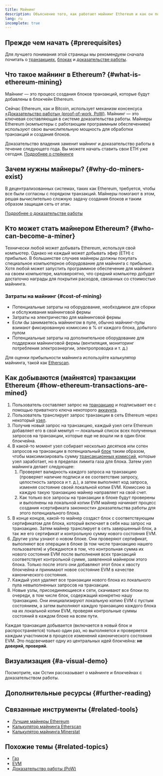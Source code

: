```yaml
---
title: Майнинг
description: Объяснение того, как работает майнинг Ethereum и как он помогает сохранять безопасность и децентрализованность Ethereum.
lang: ru
incomplete: true
---
```


## Прежде чем начать {#prerequisites}

Для лучшего понимания этой страницы мы рекомендуем сначала почитать о [транзакциях](/developers/docs/transactions/), [блоках](/developers/docs/blocks/) и [доказательстве работы](/developers/docs/consensus-mechanisms/pow/).

## Что такое майнинг в Ethereum? {#what-is-ethereum-mining}

Майнинг — это процесс создания блоков транзакций, которые будут добавлены в блокчейн Ethereum.

Сейчас Ethereum, как и Bitcoin, использует механизм консенсуса [«Доказательство работы» (proof-of-work, PoW)](/developers/docs/consensus-mechanisms/pow/). Майнинг — это ключевая составляющая в системе доказательства работы. Майнеры Ethereum (компьютеры с работающим программным обеспечением) используют свою вычислительную мощность для обработки транзакций и создания блоков.

<InfoBanner emoji=":wave:">
   Доказательство владения заменит майнинг и доказательство работы в течение следующего года. Вы можете начать ставить свои ETH уже сегодня. <a href="/staking/">Подробнее о стейкинге</a>    
</InfoBanner>

## Зачем нужны майнеры? {#why-do-miners-exist}

В децентрализованных системах, таких как Ethereum, требуется, чтобы все были согласны с порядком транзакций. Майнеры помогают в этом, решая вычислительно сложную задачу создания блоков и таким образом защищая сеть от атак.

[Подробнее о доказательстве работы](/developers/docs/consensus-mechanisms/pow/)

## Кто может стать майнером Ethereum? {#who-can-become-a-miner}

Технически любой может добывать Ethereum, используя свой компьютер. Однако не каждый может добывать эфир (ETH) с прибылью. В большинстве случаев майнеры должны покупать специальное компьютерное оборудование для майнинга с прибылью. Хотя любой может запустить программное обеспечение для майнинга на своем компьютере, маловероятно, что средний компьютер добудет достаточно награды для покрытия расходов, связанных со стоимостью майнинга.

### Затраты на майнинг {#cost-of-mining}

- Потенциальные затраты на оборудование, необходимое для сборки и обслуживания майнинговой фермы
- Затраты на электричество для майнинговой фермы
- Если dы занимаетесь майнингом в пуле, обычно майнинг-пулы взимают фиксированную комиссию в % от каждого блока, добытого пулом
- Потенциальные затраты на дополнительное оборудование для поддержки майнинговой фермы (вентиляция, мониторинг потребления электроэнергии, электропроводка и т. д.)

Для оценки прибыльности майнинга используйте калькулятор майнинга, такой как [Etherscan](https://etherscan.io/ether-mining-calculator).

## Как добываются (майнятся) транзакции Ethereum {#how-ethereum-transactions-are-mined}

1. Пользователь составляет запрос на [транзакцию](/developers/docs/transactions/) и подписывает ее с помощью приватного ключа некоторого [аккаунта](/developers/docs/accounts/).
2. Пользователь транслирует запрос транзакции в сеть Ethereum через некоторый [узел](/developers/docs/nodes-and-clients/).
3. Получив новый запрос на транзакцию, каждый узел сети Ethereum добавляет его в свой мемпул — локальный список всех полученных запросов на транзакции, которые еще не вошли ни в один блок блокчейна.
4. В какой-то момент узел собирает несколько десятков или сотен запросов на транзакции в потенциальный [блок](/developers/docs/blocks/) таким образом, чтобы максимизировать сумму [трансакционных комиссий](/developers/docs/gas/), которые узел заработает, но в пределах лимита газа для блока. Затем узел майнинга делает следующее:
   1. Проверяет валидность каждого запроса на транзакцию (проверяет наличие подписи и ее соответствие запросу, целостность запроса и т. д.), а затем выполняет код запроса, изменяя состояние своей локальной копии EVM. Комиссию за каждую такую транзакцию майнер направляет на свой счет.
   2. Как только все запросы на транзакции в блоке будут проверены и выполнены на локальной копии EVM майнер начинает процесс создания «сертификата законности» доказательства работы для этого потенциального блока.
5. В конце концов, какой-то майнер создаст блок с соответствующим сертификатом для блока, который включает в себя наш запрос на транзакцию. Затем майнер транслирует в сеть завершенный блок, а так же его сертификат и контрольную сумму нового состояния EVM.
6. Другие узлы узнают о новом блоке. Они проверяют сертификат, выполняют все операции в блоке (в том числе транзакцию нашего пользователя) и убеждаются в том, что контрольная сумма их нового состояния EVM после выполнения всех транзакций соответствует контрольной сумме, заявленной майнером этого блока. Только после этого они добавляют этот блок к хвосту блокчейна и принимают новое состояние EVM в качестве канонического состояния.
7. Каждый узел удаляет все транзакции нового блока из локального пула невыполненных запросов на транзакции.
8. Новые узлы, присоединяющиеся к сети, скачивают все блоки по очереди, в том числе блок, содержащий конкретно нашу транзакцию. Они инициализируют локальную копию EVM с пустым состоянием, а затем выполняют каждую транзакцию каждого блока на их локальной копии EVM, проверяя контрольные суммы состояний в каждом блоке на всем пути.

Каждая транзакция добывается (включается в новый блок и распространяется) только один раз, но выполняется и проверяется каждым участником в процессе изменений канонического состояния EVM. Это подсвечивает одну из центральных идей блокчейна: **не доверяй, проверяй**.

## Визуализация {#a-visual-demo}

Посмотрите, как Остин рассказывает о майнинге и блокчейнах с доказательством работы.

<YouTube id="zcX7OJ-L8XQ" />

## Дополнительные ресурсы {#further-reading}

## Связанные инструменты {#related-tools}

- [Лучшие майнеры Ethereum](https://etherscan.io/stat/miner?range=7&blocktype=blocks)
- [Калькулятор майнинга Etherscan](https://etherscan.io/ether-mining-calculator)
- [Калькулятор майнинга Minerstat](https://minerstat.com/coin/ETH)

## Похожие темы {#related-topics}

- [Газ](/developers/docs/gas/)
- [EVM](/developers/docs/evm/)
- [Доказательство работы (PoW)](/developers/docs/consensus-mechanisms/pow/)
